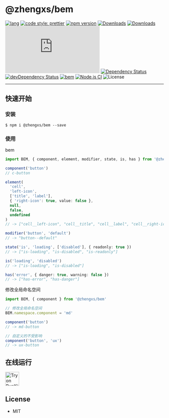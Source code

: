 # @zhengxs/bem

[![lang](https://img.shields.io/badge/lang-typescript-informational?style=flat)](https://www.typescriptlang.org/)
[![code style: prettier](https://img.shields.io/badge/code_style-prettier-ff69b4.svg?style=flat)](https://github.com/prettier/prettier)
[![npm version](https://img.shields.io/npm/v/%40zhengxs%2Fbem.svg?style=flat)](https://www.npmjs.com/package/%40zhengxs%2Fbem)
[![Downloads](https://img.shields.io/npm/dt/%40zhengxs%2Fbem.svg?style=flat)](https://www.npmjs.com/package/%40zhengxs%2Fbem)
[![Downloads](https://img.shields.io/npm/dm/%40zhengxs%2Fbem.svg?style=flat)](https://www.npmjs.com/package/%40zhengxs%2Fbem)
[![Gzip Size](http://img.badgesize.io/https://unpkg.com/@zhengxs/bem/dist/bem.min.js?compression=gzip&style=flat)](https://unpkg.com/@zhengxs/bem/dist/bem.min.js)
[![Dependency Status](https://david-dm.org/zhengxs2018/bem.SVG)](https://david-dm.org/zhengxs2018/bem?type=dev)
[![devDependency Status](https://david-dm.org/zhengxs2018/bem/dev-status.svg)](https://david-dm.org/zhengxs2018/bem?type=dev)
[![bem](https://img.shields.io/endpoint?url=https://dashboard.cypress.io/badge/simple/pj64uz/main&style=flat&logo=cypress)](https://dashboard.cypress.io/projects/pj64uz/runs)
[![Node.js CI](https://github.com/zhengxs2018/bem/actions/workflows/tests.yaml/badge.svg)](https://github.com/zhengxs2018/bem/actions/workflows/tests.yaml)
![License](https://img.shields.io/badge/license-MIT-brightgreen.svg?style=flat)

---

## 快速开始

### 安装

```shell
$ npm i @zhengxs/bem --save
```

### 使用

bem

```ts
import BEM, { component, element, modifier, state, is, has } from '@zhengxs/bem'

component('button')
// c-button

element(
  'cell',
  'left-icon',
  ['title', 'label'],
  { 'right-icon': true, value: false },
  null,
  false,
  undefined
)
// -> ["cell__left-icon", "cell__title", "cell__label", "cell__right-icon"]

modifier('button', 'default')
// -> "button--default"

state('is', 'loading', ['disabled'], { readonly: true })
// -> ["is-loading", "is-disabled", "is-readonly"]

is('loading', 'disabled')
// -> ["is-loading", "is-disabled"]

has('error', { danger: true, warning: false })
// -> ["has-error", "has-danger"]
```

修改全局命名空间

```ts
import BEM, { component } from '@zhengxs/bem'

// 修改全局命名空间
BEM.namespace.component = 'md'

component('button')
// -> md-button

// 自定义的不受影响
component('button', 'ux')
// -> ux-button
```

## 在线运行

<a href="https://npm.runkit.com/@zhengxs/bem">
  <img src="https://static.runkitcdn.com/assets/images/brand/horizontal-logo-full.svg" height="44" alt="Try on RunKit">
</a>

## License

- MIT
